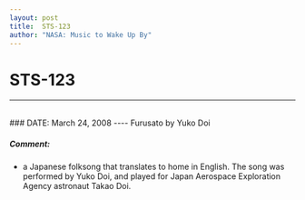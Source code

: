 ```yaml
---
layout: post
title:  STS-123
author: "NASA: Music to Wake Up By"
---
```


# STS-123
----
<br/>
### DATE: March 24, 2008
----
Furusato by Yuko Doi

##### Comment:
* a Japanese folksong that translates to home in English. The song was performed by Yuko Doi, and played for Japan Aerospace Exploration Agency astronaut Takao Doi.
